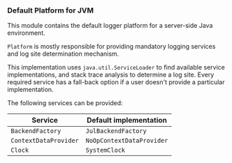 ### Default Platform for JVM

This module contains the default logger platform for a server-side 
Java environment.

`Platform` is mostly responsible for providing mandatory logging services 
and log site determination mechanism. 

This implementation uses `java.util.ServiceLoader` to find available service 
implementations, and stack trace analysis to determine a log site.
Every required service has a fall-back option if a user doesn't provide
a particular implementation.

The following services can be provided:

| Service               | Default implementation    |
|-----------------------|---------------------------|
| `BackendFactory`      | `JulBackendFactory`       |
| `ContextDataProvider` | `NoOpContextDataProvider` |
| `Clock`               | `SystemClock`             |
